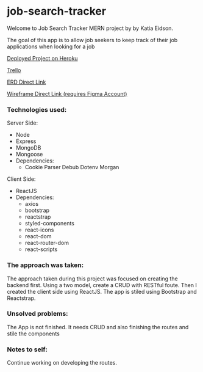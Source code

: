 # job-search-tracker

Welcome to Job Search Tracker MERN project by by Katia Eidson.

The goal of this app is to allow job seekers to keep track of their job applications when looking for a job

[Deployed Project on Heroku](https://job-search-tracker-app.herokuapp.com/)

[Trello](https://trello.com/b/XKZ666BR/job-search-tracker)

[ERD Direct Link](https://www.lucidchart.com/invitations/accept/f8707fe0-9e69-401b-a144-5700962a1b7d)


[Wireframe Direct Link (requires Figma Account)](https://www.figma.com/file/Goh7nxrnODVrRUqNm9hLUFUI/Job-Search-Tracker-Wireframe)


### Technologies used: 

Server Side: 
- Node
- Express
- MongoDB
- Mongoose
- Dependencies: 
    - Cookie Parser
    Debub
    Dotenv
    Morgan

Client Side: 
- ReactJS
- Dependencies: 
    - axios
    - bootstrap
    - reactstrap
    - styled-components
    - react-icons
    - react-dom 
    - react-router-dom
    - react-scripts

### The approach was taken: 

The approach taken during this project was focused on creating the backend first. Using a two model, create a CRUD with RESTful foute. Then I created the client side using ReactJS. The app is stiled using Bootstrap and Reactstrap. 

### Unsolved problems: 

The App is not finished. It needs CRUD and also finishing the routes and stile the components

### Notes to self: 

Continue working on developing the routes.
